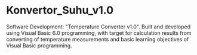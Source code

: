 # Konvertor_Suhu_v1.0
Software Development: "Temperature Converter v1.0". Built and developed using Visual Basic 6.0 programming, with target for calculation results from converting of temperature measurements and basic learning objectives of Visual Basic programming.
